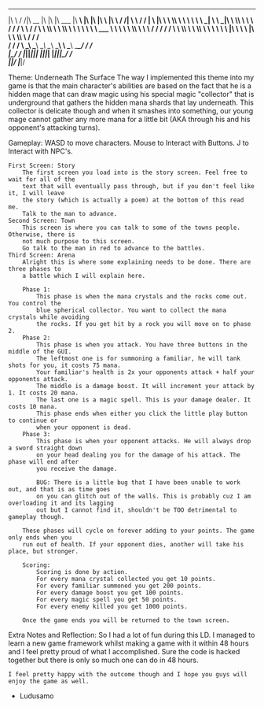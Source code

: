   ___    ___ ________  ___  ___  ________   ________          ________  ___  ___      ___    ___ 
 |\  \  /  /|\   __  \|\  \|\  \|\   ___  \|\   ____\        |\   ____\|\  \|\  \    |\  \  /  /|
 \ \  \/  / | \  \|\  \ \  \\\  \ \  \\ \  \ \  \___|        \ \  \___|\ \  \\\  \   \ \  \/  / /
  \ \    / / \ \  \\\  \ \  \\\  \ \  \\ \  \ \  \  ___       \ \  \  __\ \  \\\  \   \ \    / / 
   \/  /  /   \ \  \\\  \ \  \\\  \ \  \\ \  \ \  \|\  \       \ \  \|\  \ \  \\\  \   \/  /  /  
 __/  / /      \ \_______\ \_______\ \__\\ \__\ \_______\       \ \_______\ \_______\__/  / /    
|\___/ /        \|_______|\|_______|\|__| \|__|\|_______|        \|_______|\|_______|\___/ /     
\|___|/                                                                             \|___|/      
                                                                                                 
                                                                                                 

Theme: Underneath The Surface
The way I implemented this theme into my game is that the main character's abilities
are based on the fact that he is a hidden mage that can draw magic using his special magic
"collector" that is underground that gathers the hidden mana shards that lay underneath.
This collector is delicate though and when it smashes into something, our young mage cannot
gather any more mana for a little bit (AKA through his and his opponent's attacking turns).

Gameplay:
	WASD to move characters.
	Mouse to Interact with Buttons.
	J to Interact with NPC's.

	First Screen: Story
		The first screen you load into is the story screen. Feel free to wait for all of the
		text that will eventually pass through, but if you don't feel like it, I will leave
		the story (which is actually a poem) at the bottom of this read me.
		Talk to the man to advance.
	Second Screen: Town
		This screen is where you can talk to some of the towns people. Otherwise, there is
		not much purpose to this screen.
		Go talk to the man in red to advance to the battles.
	Third Screen: Arena
		Alright this is where some explaining needs to be done. There are three phases to
		a battle which I will explain here.

		Phase 1:
			This phase is when the mana crystals and the rocks come out. You control the
			blue spherical collector. You want to collect the mana crystals while avoiding
			the rocks. If you get hit by a rock you will move on to phase 2.
		Phase 2:
			This phase is when you attack. You have three buttons in the middle of the GUI.
			The leftmost one is for summoning a familiar, he will tank shots for you, it costs 75 mana.
			Your familiar's health is 2x your opponents attack + half your opponents attack.  
			The middle is a damage boost. It will increment your attack by 1. It costs 20 mana.
			The last one is a magic spell. This is your damage dealer. It costs 10 mana.
			This phase ends when either you click the little play button to continue or
			when your opponent is dead.
		Phase 3:
			This phase is when your opponent attacks. He will always drop a sword straight down
			on your head dealing you for the damage of his attack. The phase will end after
			you receive the damage.

			BUG: There is a little bug that I have been unable to work out, and that is as time goes
			on you can glitch out of the walls. This is probably cuz I am overloading it and its lagging
			out but I cannot find it, shouldn't be TOO detrimental to gameplay though.

		These phases will cycle on forever adding to your points. The game only ends when you 
		run out of health. If your opponent dies, another will take his place, but stronger.

		Scoring:
			Scoring is done by action.
			For every mana crystal collected you get 10 points.
			For every familiar summoned you get 200 points.
			For every damage boost you get 100 points.
			For every magic spell you get 50 points.
			For every enemy killed you get 1000 points.

		Once the game ends you will be returned to the town screen.

Extra Notes and Reflection:
	So I had a lot of fun during this LD. I managed to learn a new game framework whilst making
	a game with it within 48 hours and I feel pretty proud of what I accomplished. Sure the code
	is hacked together but there is only so much one can do in 48 hours.

	I feel pretty happy with the outcome though and I hope you guys will enjoy the game as well.

- Ludusamo